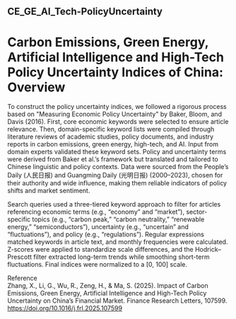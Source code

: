 ## CE_GE_AI_Tech-PolicyUncertainty

# Carbon Emissions, Green Energy, Artificial Intelligence and High-Tech Policy Uncertainty Indices of China: Overview

To construct the policy uncertainty indices, we followed a rigorous process based on "Measuring Economic Policy Uncertainty" by Baker, Bloom, and Davis (2016). First, core economic keywords were selected to ensure article relevance. Then, domain-specific keyword lists were compiled through literature reviews of academic studies, policy documents, and industry reports in carbon emissions, green energy, high-tech, and AI. Input from domain experts validated these keyword sets. Policy and uncertainty terms were derived from Baker et al.’s framework but translated and tailored to Chinese linguistic and policy contexts. Data were sourced from the People’s Daily (人民日报) and Guangming Daily (光明日报) (2000–2023), chosen for their authority and wide influence, making them reliable indicators of policy shifts and market sentiment.

Search queries used a three-tiered keyword approach to filter for articles referencing economic terms (e.g., “economy” and “market”), sector-specific topics (e.g., “carbon peak,” “carbon neutrality,” “renewable energy,” “semiconductors”), uncertainty (e.g., “uncertain” and “fluctuations”), and policy (e.g., “regulations”). Regular expressions matched keywords in article text, and monthly frequencies were calculated. Z-scores were applied to standardize scale differences, and the Hodrick–Prescott filter extracted long-term trends while smoothing short-term fluctuations. Final indices were normalized to a [0, 100] scale.

Reference<br>
Zhang, X., Li, G., Wu, R., Zeng, H., & Ma, S. (2025). Impact of Carbon Emissions, Green Energy, Artificial Intelligence and High-Tech Policy Uncertainty on China’s Financial Market. Finance Research Letters, 107599. https://doi.org/10.1016/j.frl.2025.107599

